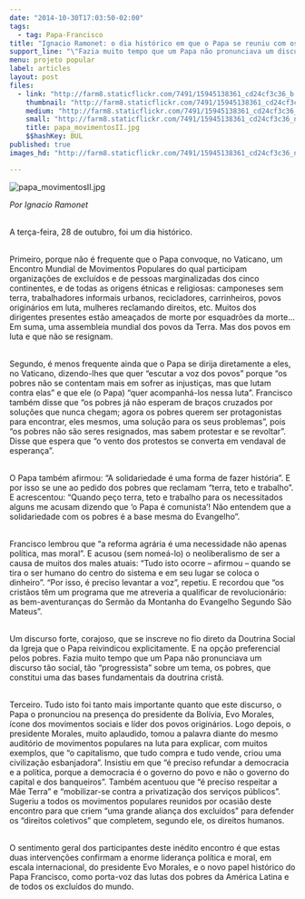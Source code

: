 ```yaml
---
date: "2014-10-30T17:03:50-02:00"
tags:
  - tag: Papa-Francisco
title: "Ignacio Ramonet: o dia histórico em que o Papa se reuniu com os movimentos"
support_line: "\"Fazia muito tempo que um Papa não pronunciava um discurso tão social, tão “progressista” sobre um tema, os pobres\",  escreve Ignacio Ramonet."
menu: projeto popular
label: articles
layout: post
files:
  - link: "http://farm8.staticflickr.com/7491/15945138361_cd24cf3c36_b.jpg"
    thumbnail: "http://farm8.staticflickr.com/7491/15945138361_cd24cf3c36_t.jpg"
    medium: "http://farm8.staticflickr.com/7491/15945138361_cd24cf3c36_z.jpg"
    small: "http://farm8.staticflickr.com/7491/15945138361_cd24cf3c36_n.jpg"
    title: papa_movimentosII.jpg
    $$hashKey: BUL
published: true
images_hd: "http://farm8.staticflickr.com/7491/15945138361_cd24cf3c36_n.jpg"

---
```

<div id="content-header">
<div id="content-title">
<p><img alt="papa_movimentosII.jpg" src="http://farm8.staticflickr.com/7491/15945138361_cd24cf3c36_b.jpg" /></p>
</div>
</div>

<div id="content-area">
<div id="default-content">
<div id="node-16677">
<div>
<div>
<p><em>Por Ignacio Ramonet</em></p>

<p><br />
A ter&ccedil;a-feira, 28 de outubro, foi um dia hist&oacute;rico.&nbsp;</p>

<p><br />
Primeiro, porque n&atilde;o &eacute; frequente que o Papa convoque, no Vaticano, um Encontro Mundial de Movimentos Populares do qual participam organiza&ccedil;&otilde;es de exclu&iacute;dos e de pessoas marginalizadas dos cinco continentes, e de todas as origens &eacute;tnicas e religiosas: camponeses sem terra, trabalhadores informais urbanos, recicladores, carrinheiros, povos origin&aacute;rios em luta, mulheres reclamando direitos, etc. Muitos dos dirigentes presentes est&atilde;o amea&ccedil;ados de morte por esquadr&otilde;es da morte... Em suma, uma assembleia mundial dos povos da Terra. Mas dos povos em luta e que n&atilde;o se resignam.</p>

<p><br />
Segundo, &eacute; menos frequente ainda que o Papa se dirija diretamente a eles, no Vaticano, dizendo-lhes que quer &ldquo;escutar a voz dos povos&rdquo; porque &ldquo;os pobres n&atilde;o se contentam mais em sofrer as injusti&ccedil;as, mas que lutam contra elas&rdquo; e que ele (o Papa) &ldquo;quer acompanh&aacute;-los nessa luta&rdquo;. Francisco tamb&eacute;m disse que &ldquo;os pobres j&aacute; n&atilde;o esperam de bra&ccedil;os cruzados por solu&ccedil;&otilde;es que nunca chegam; agora os pobres querem ser protagonistas para encontrar, eles mesmos, uma solu&ccedil;&atilde;o para os seus problemas&rdquo;, pois &ldquo;os pobres n&atilde;o s&atilde;o seres resignados, mas sabem protestar e se revoltar&rdquo;. Disse que espera que &ldquo;o vento dos protestos se converta em vendaval de esperan&ccedil;a&rdquo;.</p>

<p><br />
O Papa tamb&eacute;m afirmou: &ldquo;A solidariedade &eacute; uma forma de fazer hist&oacute;ria&rdquo;. E por isso se une ao pedido dos pobres que reclamam &ldquo;terra, teto e trabalho&rdquo;. E acrescentou: &ldquo;Quando pe&ccedil;o terra, teto e trabalho para os necessitados alguns me acusam dizendo que &lsquo;o Papa &eacute; comunista&rsquo;! N&atilde;o entendem que a solidariedade com os pobres &eacute; a base mesma do Evangelho&rdquo;.</p>

<p><br />
Francisco lembrou que &ldquo;a reforma agr&aacute;ria &eacute; uma necessidade n&atilde;o apenas pol&iacute;tica, mas moral&rdquo;. E acusou (sem nome&aacute;-lo) o neoliberalismo de ser a causa de muitos dos males atuais: &ldquo;Tudo isto ocorre &ndash; afirmou &ndash; quando se tira o ser humano do centro do sistema e em seu lugar se coloca o dinheiro&rdquo;. &ldquo;Por isso, &eacute; preciso levantar a voz&rdquo;, repetiu. E recordou que &ldquo;os crist&atilde;os t&ecirc;m um programa que me atreveria a qualificar de revolucion&aacute;rio: as bem-aventuran&ccedil;as do Serm&atilde;o da Montanha do Evangelho Segundo S&atilde;o Mateus&rdquo;.</p>

<p><br />
Um discurso forte, corajoso, que se inscreve no fio direto da Doutrina Social da Igreja que o Papa reivindicou explicitamente. E na op&ccedil;&atilde;o preferencial pelos pobres. Fazia muito tempo que um Papa n&atilde;o pronunciava um discurso t&atilde;o social, t&atilde;o &ldquo;progressista&rdquo; sobre um tema, os pobres, que constitui uma das bases fundamentais da doutrina crist&atilde;.</p>

<p><br />
Terceiro. Tudo isto foi tanto mais importante quanto que este discurso, o Papa o pronunciou na presen&ccedil;a do presidente da Bol&iacute;via, Evo Morales, &iacute;cone dos movimentos sociais e l&iacute;der dos povos origin&aacute;rios. Logo depois, o presidente Morales, muito aplaudido, tomou a palavra diante do mesmo audit&oacute;rio de movimentos populares na luta para explicar, com muitos exemplos, que &ldquo;o capitalismo, que tudo compra e tudo vende, criou uma civiliza&ccedil;&atilde;o esbanjadora&rdquo;. Insistiu em que &ldquo;&eacute; preciso refundar a democracia e a pol&iacute;tica, porque a democracia &eacute; o governo do povo e n&atilde;o o governo do capital e dos banqueiros&rdquo;. Tamb&eacute;m acentuou que &ldquo;&eacute; preciso respeitar a M&atilde;e Terra&rdquo; e &ldquo;mobilizar-se contra a privatiza&ccedil;&atilde;o dos servi&ccedil;os p&uacute;blicos&rdquo;. Sugeriu a todos os movimentos populares reunidos por ocasi&atilde;o deste encontro para que criem &ldquo;uma grande alian&ccedil;a dos exclu&iacute;dos&rdquo; para defender os &ldquo;direitos coletivos&rdquo; que completem, segundo ele, os direitos humanos.</p>

<p><br />
O sentimento geral dos participantes deste in&eacute;dito encontro &eacute; que estas duas interven&ccedil;&otilde;es confirmam a enorme lideran&ccedil;a pol&iacute;tica e moral, em escala internacional, do presidente Evo Morales, e o novo papel hist&oacute;rico do Papa Francisco, como porta-voz das lutas dos pobres da Am&eacute;rica Latina e de todos os exclu&iacute;dos do mundo.</p>
</div>
</div>
</div>
</div>
</div>
